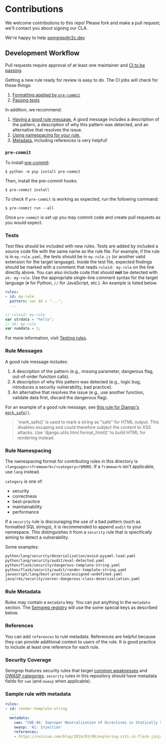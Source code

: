 # Contributions

We welcome contributions to this repo! Please fork and make a pull request; we'll contact you about signing our CLA.

We're happy to help [semgrep@r2c.dev](mailto:semgrep@r2c.dev)

## Development Workflow

Pull requests require approval of at least one maintainer and [CI to be passing](https://github.com/returntocorp/semgrep-rules/actions).

Getting a new rule ready for review is easy to do. The CI jobs will check for these things:
1. [Formatting applied by `pre-commit`](#pre-commit)
1. [Passing tests](#tests)

In addition, we recommend:
1. [Having a good rule message.](#rule-messages) A good message includes a description of the pattern, a description of why this pattern was detected, and an alternative that resolves the issue.
1. [Using namespacing for your rule.](#rule-namespacing)
1. [Metadata.](#rule-metadata) Including references is very helpful!

### `pre-commit`

To install [pre-commit](https://pre-commit.com/):

```
$ python -m pip install pre-commit
```

Then, install the pre-commit hooks:

```
$ pre-commit install
```

To check if `pre-commit` is working as expected,
run the following command:

```
$ pre-commit run --all
```

Once `pre-commit` is set up you may commit code and create pull requests as you would expect.

### Tests

Test files should be included with new rules. Tests are added by included a source code file with the same name as the rule file. For example, if the rule is in `my-rule.yaml`, the tests should be in `my-rule.js` (or another valid extension for the target language). Inside the test file, expected findings should be marked with a comment that reads `ruleid: my-rule` on the line directly above. You can also include code that should **not** be detected with `ok: my-rule`. Use the appropriate single-line comment syntax for the target language (`#` for Python, `//` for JavaScript, etc.). An example is listed below.

```yaml
rules:
- id: my-rule
  pattern: var $X = "...";
  ...
```

```js
// ruleid: my-rule
var strdata = "hello";
// ok: my-rule
var numdata = 1;
```

For more information, visit [Testing rules](https://semgrep.dev/docs/writing-rules/testing-rules/).

### Rule Messages

A good rule message includes:
1. A description of the pattern (e.g., missing parameter, dangerous flag, out-of-order function calls).
1. A description of why this pattern was detected (e.g., logic bug, introduces a security vulnerability, bad practice).
1. An alternative that resolves the issue (e.g., use another function, validate data first, discard the dangerous flag).

For an example of a good rule message, see [this rule for Django's `mark_safe()`](https://github.com/returntocorp/semgrep-rules/blob/develop/python/django/security/audit/avoid-mark-safe.yaml).

> 'mark_safe()' is used to mark a string as "safe" for HTML output. This disables escaping and could therefore subject the content to XSS attacks. Use 'django.utils.html.format_html()' to build HTML for rendering instead.

### Rule Namespacing

The namespacing format for contributing rules in this directory is `<language>/<framework>/<category>/$MORE`. If a `framework` isn't applicable, use `lang` instead.

`category` is one of:
- security
- correctness
- best-practice
- maintainability
- performance

If a `security` rule is discouraging the use of a bad pattern (such as formatted SQL strings), it is recommended to append `audit` to your namespace. This distinguishes it from a `security` rule that is specifically aiming to detect a vulnerability.

Some examples:

```txt
python/lang/security/deserialization/avoid-pyyaml-load.yaml
python/lang/security/audit/eval-detected.yaml
python/flask/security/dangerous-template-string.yaml
python/flask/security/audit/render-template-string.yaml
javascript/lang/best-practice/assigned-undefined.yaml
java/rmi/security/server-dangerous-class-deserizaliation.yaml
```

### Rule Metadata

Rules may contain a `metadata` key. You can put anything in the `metadata` section. The [Semgrep registry](https://semgrep.dev/r) will use the some special keys as described below.

### References

You can add `references` to rule metadata. References are helpful because they can provide additional context to users of the rule. It is good practice to include at least one reference for each rule.

### Security Coverage

Semgrep features security rules that target [common weaknesses](https://cwe.mitre.org/) and [OWASP categories](https://owasp.org/www-project-top-ten/). `security` rules in this repository should have metadata fields for `cwe` (and `owasp` when applicable).

### Sample rule with metadata

```yaml
rules:
- id: render-template-string
  ...
  metadata:
    cwe: "CWE-96: Improper Neutralization of Directives in Statically Saved Code ('Static Code Injection')"
    owasp: 'A1: Injection'
    references:
    - https://nvisium.com/blog/2016/03/09/exploring-ssti-in-flask-jinja2.html
```
